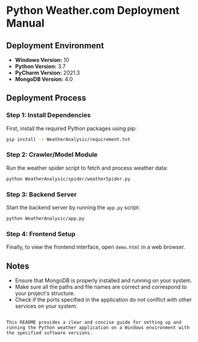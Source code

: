 # Python Weather.com Deployment Manual

## Deployment Environment
- **Windows Version:** 10
- **Python Version:** 3.7
- **PyCharm Version:** 2021.3
- **MongoDB Version:** 4.0

## Deployment Process
### Step 1: Install Dependencies
First, install the required Python packages using pip:

```bash
pip install -r WeatherAnalysic/requirement.txt
```

### Step 2: Crawler/Model Module
Run the weather spider script to fetch and process weather data:

```bash
python WeatherAnalysic/spider/weatherSpider.py
```

### Step 3: Backend Server
Start the backend server by running the `app.py` script:

```bash
python WeatherAnalysic/app.py
```

### Step 4: Frontend Setup
Finally, to view the frontend interface, open `demo.html` in a web browser.

## Notes
- Ensure that MongoDB is properly installed and running on your system.
- Make sure all the paths and file names are correct and correspond to your project's structure.
- Check if the ports specified in the application do not conflict with other services on your system.
```

This README provides a clear and concise guide for setting up and running the Python weather application on a Windows environment with the specified software versions.
